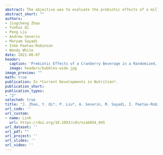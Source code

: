 ```yaml
---
abstract: The objective was to evaluate the prebiotic effects of a milled whole cranberry beverage on modulating the gut microbiota in young adults. Adults (n = 17; ages 18–42 y; BMI 30.5 ± 3.1 kg/m2) were enrolled in a 60-d, two-period, randomized, placebo-controlled, crossover clinical study. Throughout the study, participants were fed a standardized 10-d cycle menu on site. During each 20-d treatment period, participants consumed twice daily a whole cranberry or placebo beverage (240 mL per serving). Treatment periods were separated by an 11-wk washout period and preceded by 10-d run-in periods on the controlled study diet. Fecal samples were collected before and after the dietary intervention for bacterial compositional analysis and short-chain fatty acid analysis by LC-MS/MS. The V5-V6 region of the 16S rRNA gene in fecal DNA was amplified and sequenced. Taxonomy was assigned using the q2-feature-classifier in QIIME2 and matched against the Greengenes 13_8 database. Differential abundance was analyzed using ANCOM2 in R. Alpha-diversity was assessed using Faith's PD, Shannon diversity, and observed OTU richness generated by QIIME 2 and compared between treatments using Mann-Whitney U test. Beta-diversity was compared between treatments using PERMANOVA of the weighted and unweighted UniFrac distances between samples generated by QIIME 2. Coriobacteriaceae was significantly more abundant after participants consumed the cranberry as compared with the placebo beverage (ANCOM W > 0.7). The clinically-important pathogen Clostridium perfringens was present after consumption of the placebo beverage, but was a structural zero (not present) after consumption of the cranberry beverage. Alpha-diversity, beta-diversity, and fecal short-chain fatty acid concentrations did not differ between treatments. Daily consumption of a whole cranberry beverage resulted in favorable change in the composition of the gut microbiota and thus showed prebiotic potential.
abstract_short: ""
authors:
- Jingcheng Zhao
- Yunhui Qi
- Peng Liu
- Andrew Severin
- Maryam Sayadi
- Inke Paetau-Robinson
- Wendy White
date: 2021-06-07
header:
  caption: 'Prebiotic Effects of a Cranberry Beverage in a Randomized, Placebo-Controlled, Crossover Clinical Trial'
  image: headers/bubbles-wide.jpg
image_preview: ""
math: true
publication: In *Current Developments in Nutrition*.
publication_short:
publication_types:
- "2"
selected: true
title: "J. Zhao, Y. Qi*, P. Liu*, A. Severin, M. Sayadi, I. Paetau-Robinson, W.S. White, (2021). Prebiotic Effects of a Cranberry Beverage in a Randomized, Placebo-Controlled, Crossover Clinical Trial. Current Developments in Nutrition, 5(2), 1190."
url_code: ''
url_custom:
- name: Link
  url: https://doi.org/10.1093/cdn/nzab054_045
url_dataset: ''
url_pdf: ""
url_project: ''
url_slides: ''
url_video: ''
---
```


